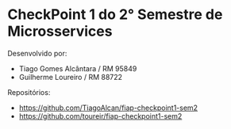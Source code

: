 # CheckPoint 1 do 2° Semestre de Microsservices

Desenvolvido por:

- Tiago Gomes Alcântara / RM 95849	
- Guilherme Loureiro / RM 88722

Repositórios:

- https://github.com/TiagoAlcan/fiap-checkpoint1-sem2
- https://github.com/toureir/fiap-checkpoint1-sem2
